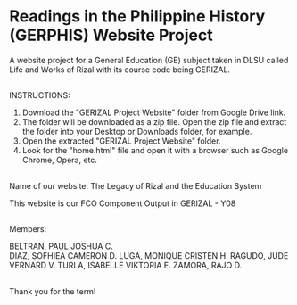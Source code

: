 # Readings in the Philippine History (GERPHIS) Website Project

A website project for a General Education (GE) subject taken in DLSU called Life and Works of Rizal with its course code being GERIZAL.

##

INSTRUCTIONS:

1. Download the "GERIZAL Project Website" folder from Google Drive link. 
2. The folder will be downloaded as a zip file. Open the zip file and extract the folder into
your Desktop or Downloads folder, for example. 
3. Open the extracted "GERIZAL Project Website" folder.
4. Look for the "home.html" file and open it with a browser such as Google Chrome, Opera, etc.

##

Name of our website: The Legacy of Rizal and the Education System

This website is our FCO Component Output in GERIZAL - Y08

##

Members:

BELTRAN, PAUL JOSHUA C. \
DIAZ, SOFHIEA CAMERON D.
LUGA, MONIQUE CRISTEN H.
RAGUDO, JUDE VERNARD V.
TURLA, ISABELLE VIKTORIA E.
ZAMORA, RAJO D.

##

Thank you for the term!
